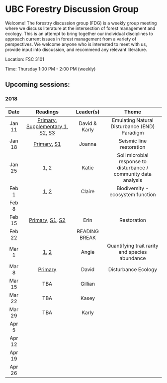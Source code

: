 # UBC Forestry Discussion Group

Welcome! The forestry discussion group (FDG) is a weekly group meeting where we discuss literature at the intersection of forest management and ecology. This is an attempt to bring together our individual disciplines to approach current issues in forest management from a variety of perspectives. We welcome anyone who is interested to meet with us, provide input into discussion, and recommend any relevant literature. 

Location: FSC 3101

Time: Thursday 1:00 PM - 2:00 PM (weekly)


## Upcoming sessions:

### 2018

|  Date  | Readings |    Leader(s)  |  Theme  |
|:------:|:--------:|:-------------:|:-------:|
| Jan 11 | 	[Primary](http://www.sciencedirect.com/science/article/pii/S0378112716305540), 	[Supplementary 1](http://www.sciencedirect.com/science/article/pii/S0378112708009055), 	[S2](http://www.bioone.org/doi/full/10.1899/11-114.1), [S3](http://www.journals.uchicago.edu/doi/abs/10.1899/11-094.1)      | David & Karly |  Emulating Natural Disturbance (END) Paradigm |
| Jan 18 | [Primary](http://www.sciencedirect.com/science/article/pii/S0378112717318078?via%3Dihub), [S1](http://www.sciencedirect.com/science/article/pii/S0006320716310308)         |  Joanna    | Seismic line restoration |
| Jan 25 | [1](https://www.nature.com/articles/ismej2017109), [2](https://www.sciencedirect.com/science/article/pii/S0038071716300724) |     Katie   | Soil microbial response to disturbance / community data analysis |
|  Feb 1 | [1](http://onlinelibrary.wiley.com/doi/10.1111/1365-2664.12897/full), [2](https://www.sciencedirect.com/science/article/pii/S0169534717303257)         | Claire        | Biodiversity - ecosystem function  |
|  Feb 8 |          |               |         |
| Feb 15 |[Primary](http://onlinelibrary.wiley.com/doi/10.1111/rec.12012/full), [S1](https://nau.edu/uploadedFiles/Centers-Institutes/ERI/_Forms/Resources/ser-primer.pdf), [S2](http://onlinelibrary.wiley.com/doi/10.1111/1365-2664.12940/full) |   Erin     | Restoration|
| Feb 22 |          | READING BREAK |         |
|  Mar 1 |   [1](https://www.sciencedirect.com/science/article/pii/S0169534717300381), [2](http://www.cell.com/trends/ecology-evolution/fulltext/S0169-5347(17)30241-0)   | Angie         |  Quantifying trait rarity and species abundance      |
|  Mar 8 |    [Primary](http://onlinelibrary.wiley.com/doi/10.1890/15-0225/abstract)   |   David    | Disturbance Ecology   |
| Mar 15 |    TBA   | Gillian       |         |
| Mar 22 |    TBA   |  Kasey        |         |
| Mar 29 |    TBA   | Karly         |         |
|  Apr 5 |          |               |         |
| Apr 12 |          |               |         |
| Apr 19 |          |               |         |
| Apr 26 |          |               |         |
